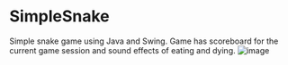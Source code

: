 # SimpleSnake
Simple snake game using Java and Swing. Game has scoreboard for the current game session and sound effects of eating and dying.
![image](https://github.com/DoHKapJleoHe/SimpleSnake/assets/91648774/05cb97ef-0593-477c-a4ed-2918f526926c)
